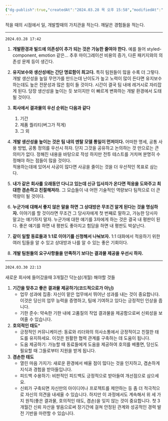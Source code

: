 ```yaml
---
{"dg-publish":true,"createdAt":"2024.03.28 목 오후 15:58","modifiedAt":"2024.04.29 월 오후 16:14","tags":["개발","일","경험","지혜"],"permalink":"/Philosophia/my/개발 경험과 지혜/","dgPassFrontmatter":true}
---
```



적을 때의 시점에서 일, 개발할때의 가치관을 적는다.
깨달은 경험들을 적는다.  


***


`2024.03.28 17:42`

1. **개발환경과 빌드에 의존성이 추가 되는 것은 가능한 줄여야 한다.** 
	예를 들어 styled-component, emotion 같은... 추후 마이그레이션 비용의 증가, 다른 패키지와의 의존성 문제 등이 생긴다.   
2. **유지보수와 생산성에는 간단 명료함이 최고다.** 
    특히 팀원들이 많을 수록 더 그렇다.  
	개발 생산성을 높일 무언가를 만드는데 난이도가 높고 노력이 많이 든다면  유지보수하는데도 높은 전문성과 많은 힘이 들 것이다. 
	시간이  결국 팀 내에 레거시로 자리잡게 된다. 당장 생산성을 높이는 듯 보이지만 이 빠르게 변화하는 개발 환경에서 도태될 것이다.
3. **회사에서 결과물의 우선 순위는 다음과 같다**
   1. 기간
   2. 제품 퀄리티(버그가 적게)
   3. 그 외
4. **개발 생산성을 높이는 것은 팀 내의 멘탈 모델 통일이 먼저이다.**
	어떠한 명세, 공통 사용 방법, 공통 정의를 우선시 하자.
	단지 그것을 공유하고 논의하는 것 만으로는 큰 의미가 없다. 정해진 내용을 바탕으로 작성 하지만 전투 테스트를 거치며 분명히 수정해야 하는 점들이 많을 것이다.  
	적용하는데에 있어서 사공이 많다면 사공을 줄이는 것을 더 우선적인 목표로 삼는다.

5. **내가 같은 회사를 오래동안 다니고 있는데 신규 입사자가 온다면 적응을 도와주고 최대한 겸손하고 친절해져라.**
    그 모습들이 내 어떤 기술적인 역량보다 팀적으로 더 큰 역량이 될 것이다.
6. **누군가에 대해서 좋지 않은 말을 하면 그 상대방은 무조건 알게 된다는 것을 명심하자.**
    이야기를 할 것이라면 무조건 그 당사자에게 첫 번째로 말하고, 가능한 당사자 말고는 얘기하지 말자.
    누군가에 대한 얘기를 3자에게 하는 것은 결국 내 평판이 된다. 좋은 얘기를 하면 내 평판도 좋아지고 험담을 하면 내 평판도 박살난다.
7. **같이 일할 동료들과 1:1로 이야기를 신청해서 나눠보자.**
   1:1 대화에서 적응하기 위한 여러 팁들을 알 수 있고 상대방과 나를 알 수 있는 좋은 기회이다.
8. **개발 팀원들의 요구사항들을 만족하기 보다는 결과물 제공을 우선시 하자.** 


***

`2024.03.30 22:13`

새로운 회사에 들어갔을때 3개월간 닥눈삼(개월) 해야할 것들

1. **기간을 맞추고 좋은 결과물 제공하기(코드적으로가 아닌)**
	- 업무 성과에 집중: 자신이 맡은 업무에서 뛰어난 성과를 내는 것이 중요합니다. 이것은 당신의 업무 능력을 증명하고, 팀에 기여하고 있다는 긍정적인 인상을 줍니다.
	- 기한 준수: 약속한 기한 내에 고품질의 작업 결과물을 제공함으로써 신뢰성을 보여줄 수 있습니다.
2. **호의적인 태도***
	- 긍정적인 커뮤니케이션: 동료와 리더와의 의사소통에서 긍정적이고 친절한 태도를 유지하세요. 이것은 원활한 협력 관계를 구축하는 데 도움이 됩니다.
	- 도움 제공하기: 가능할 때 동료들에게 도움을 제공하여 호의를 베풀면, 당신도 필요할 때 그들로부터 지원을 받게 됩니다.
3. **겸손한 태도**
	- 열린 마음 가지기: 새로운 환경에서 배울 점이 많다는 것을 인지하고, 겸손하게 지식과 경험을 받아들입니다.
	- 피드백 수용하기: 비판적인 피드백도 긍정적으로 받아들여 개선점으로 삼으세요.
	- 신뢰가 구축되면 자신만의 아이디어나 프로젝트를 제안하는 등 좀 더 적극적으로 자신의 의견을 내세울 수 있습니다. 
	  하지만 이 과정에서도 계속해서 위 세 가지 원칙(좋은 결과물, 호의적인 태도, 겸손)을 잊지 않는 것이 중요합니다.
	  첫 3개월간 신뢰 자산을 쌓음으로써 장기간에 걸쳐 안정된 관계와 성공적인 경력 발전 기반을 마련할 수 있습니다.

